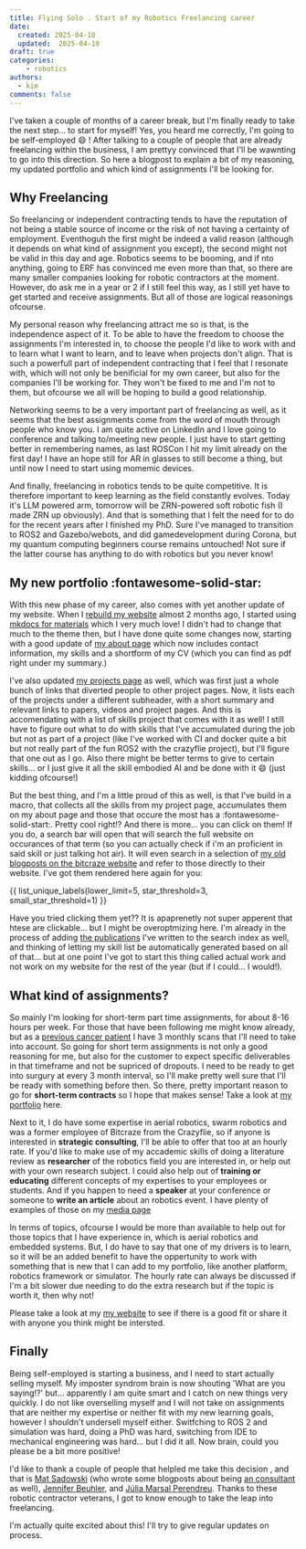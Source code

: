 ```yaml
---
title: Flying Solo . Start of my Robotics Freelancing career
date:
  created: 2025-04-10
  updated:  2025-04-10
draft: true
categories: 
    - robotics
authors:
  - kim
comments: false
---
```


I've taken a couple of months of a career break, but I'm finally ready to take the next step... to start for myself! Yes, you heard me correctly, I'm going to be self-employed :smile: ! After talking to a couple of people that are already freelancing within the business, I am prettyy convinced that I'll be wawnting to go into this direction. So here a blogpost to explain a bit of my reasoning, my updated portfolio and which kind of assignments I'll be looking for.

<!-- more -->


## Why Freelancing

So freelancing or independent contracting tends to have the reputation of not being a stable source of income or the risk of not having a certainty of employment. Eventhoguh the first might be indeed a valid reason (although it depends on what kind of assignment you except), the second might not be valid in this day and age. Robotics seems to be booming, and if nto anything, going to ERF has convinced me even more than that, so there are many smaller companies looking for robotic contractors at the moment. However, do ask me in a year or 2 if I still feel this way, as I still yet have to get started and receive assignments. But all of those are logical reasonings ofcourse.

My personal reason why freelancing attract me so is that, is the independence aspect of it. To be able to have the freedom to choose the assignments I'm interested in, to choose the people I'd like to work with and to learn what I want to learn, and to leave when projects don't align. That is such a powerfull part of independent contracting that I feel that I resonate with, which will not only be benificial for my own career, but also for the companies I'll be working for. They won't be fixed to me and I'm not to them, but ofcourse we all will be hoping to build a good relationship.

Networking seems to be a very important part of freelancing as well, as it seems that the best assignments come from the word of mouth through people who know you. I am quite active on LinkedIn and I love going to conference and talking to/meeting new people. I just have to start getting better in remembering names, as last ROSCon I hit my limit already on the first day! I have an hope still for AR in glasses to still become a thing, but until now I need to start using momemic devices.

And finally, freelancing in robotics tends to be quite competitive. It is therefore important to keep learning as the field constantly evolves. Today it's LLM powered arm, tomorrow will be ZRN-powered soft robotic fish (I made ZRN up obviously). And that is something that I felt the need for to do for the recent years after I finished my PhD. Sure I've managed to transition to ROS2 and Gazebo/webots, and did gamedevelopment during Corona, but my quantum computing beginners course remains untouched! Not sure if the latter course has anything to do with robotics but you never know!

## My new portfolio :fontawesome-solid-star:

With this new phase of my career, also comes with yet another update of my website. When I [rebuild my website](/blog/2025/02/14/first-blogpost/#how-did-i-make-the-website-and-blog) almost 2 months ago, I started using [mkdocs for materials](https://squidfunk.github.io/mkdocs-material/) which I very much love! I didn't had to change that much to the theme then, but I have done quite some changes now, starting with a good update of [my about page](/) which now includes contact information, my skills and a shortform of my CV (which you can find as pdf right under my summary.)

I've also updated [my projects page](/projects) as well, which was first just a whole bunch of links that diverted people to other project pages. Now, it lists each of the projects under a different subheader, with a short summary and relevant links to papers, videos and project pages. And this is accomendating with a list of skills project that comes with it as well! I still have to figure out what to do with skills that I've accumulated during the job but not as part of a project (like I've worked with CI and docker quite a bit but not really part of the fun ROS2 with the crazyflie project), but I'll figure that one out as I go. Also there might be better terms to give to certain skills... or I just give it all the skill embodied AI and be done with it :smile: (just kidding ofcourse!)

But the best thing, and I'm a little proud of this as well, is that I've build in a macro, that collects all the skills from my project page, accumulates them on my about page and those that occure the most has a :fontawesome-solid-start:. Pretty cool right!? And there is more... you can click on them! If you do, a search bar will open that will search the full website on occurances of that term (so you can actually check if i'm an proficient in said skill or just talking hot air). It will even search in a selection of [my old blogposts on the bitcraze website](https://www.bitcraze.io/author/kimberly/) and refer to those directly to their website. I've got them rendered here again for you:

{{ list_unique_labels(lower_limit=5, star_threshold=3, small_star_threshold=1) }}

Have you tried clicking them yet?? It is apaprenetly not super apperent that htese are clickable... but I might be overoptmizing here. I'm already in the process of adding [the publications](/media/#publications) I've written to the search index as well, and thinking of letting my skill list be automatically generated based on all of that... but at one point I've got to start this thing called actual work and not work on my website for the rest of the year (but if I could... I would!).

## What kind of assignments?

So mainly I'm looking for short-term part time assignments, for about 8-16 hours per week. For those that have been following me might know already, but as a [previous cancer patient](/blog/2025/03/29/when-the-doctor-stops-smiling/) I have 3 monthly scans that I'll need to take into account. So going for short term assignments is not only a good reasoning for me, but also for the customer to expect specific deliverables in that timeframe and not be supriced of dropouts. I need to be ready to get into surgury at every 3 month interval, so I'll make pretty well sure that I'll be ready with something before then. So there, pretty important reason to go for **short-term contracts** so I hope that makes sense! Take a look at [my portfolio]() here.

Next to it, I do have some expertise in aerial robotics, swarm robotics and was a former employee of Bitcraze from the Crazyflie, so if anyone is interested in **strategic consulting**, I'll be able to offer that too at an hourly rate. If you'd like to make use of my accademic skills of doing a literature review  as **researcher** of the robotics field you are interested in, or help out with your own research subject. I could also help out of **training or educating** different concepts of my expertises to your employees or students. And if you happen to need a **speaker** at your conference or someone to **write an article** about an robotics event. I have plenty of examples of those on my [media page](/media)

In terms of topics, ofcourse I would be more than available to help out for those topics that I have experience in, which is aerial robotics and embedded systems. But, I do have to say that one of my drivers is to learn, so it will be an added benefit to have the oppertunity to work with something that is new that I can add to my portfolio, like another platform, robotics framework or simulator. The hourly rate can always be discussed if I'm a bit slower due needing to do the extra research but if the topic is worth it, then why not!

Please take a look at my [my website](https://knmcguire.github.io/) to see if there is a good fit or share it with anyone you think might be intersted. 


## Finally

Being self-employed is starting a business, and I need to start actually selling myself. My imposter syndrom brain is now shouting 'What are you saying!?' but... apparently I am quite smart and I catch on new things very quickly. I do not like overselling myself and I will not take on assignments that are neither my expertise or neither fit with my new learning goals, however I shouldn't undersell myself either. Switfching to ROS 2 and simulation was hard, doing a PhD was hard, switching from IDE to mechanical engineering was hard...  but I did it all. Now brain, could you please be a bit more positive!

I'd like to thank a couple of people that helpled me take this decision , and that is [Mat Sadowski](https://www.linkedin.com/in/mateuszsadowski/) (who wrote some blogposts about being [an consultant](https://msadowski.github.io/5-years-remote-robotics-consulting/) as well), [Jennifer Beuhler](https://www.linkedin.com/in/jenbuehler/), and [Júlia Marsal Perendreu](https://www.linkedin.com/in/juliamarsalrobotics/). Thanks to these robotic contractor veterans, I got to know enough to take the leap into freelancing.

I'm actually quite excited about this! I'll try to give regular updates on process. 